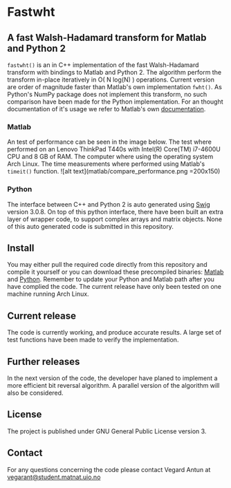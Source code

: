 # Fastwht
## A fast Walsh-Hadamard transform for Matlab and Python 2

`fastwht()` is an in C++ implementation of the fast Walsh-Hadamard transform
with bindings to Matlab and Python 2. The algorithm perform the transform
in-place iteratively in O( N log(N) ) operations. Current version
are order of magnitude faster than Matlab's own implementation `fwht()`. As 
Python's NumPy package does not implement this transform, no such comparison have 
been made for the Python implementation. For an thought documentation of it's 
usage we refer to Matlab's own [documentation](http://se.mathworks.com/help/signal/ref/fwht.html).  

### Matlab
An test of performance can be seen in the image below. The test where performed 
on an Lenovo ThinkPad T440s with Intel(R) Core(TM) i7-4600U CPU and 8 GB of RAM. The computer where 
using the operating system Arch Linux. The time measurements where performed using 
Matlab's `timeit()` function.
![alt text](matlab/compare_performance.png =200x150)

### Python
The interface between C++ and Python 2 is auto generated using
[Swig](http://www.swig.org) version 3.0.8. On top of this python interface,
there have been built an extra layer of wrapper code, to support complex arrays
and matrix objects. None of this auto generated code is submitted in this
repository. 

## Install
You may either pull the required code directly from this 
repository and compile it yourself or you can download these precompiled binaries: 
[Matlab](http://folk.uio.no/vegarant/fastwht_matlab.zip) and 
[Python](http://folk.uio.no/vegarant/fastwht_python.zip).
Remember to update your Python and Matlab path after you have complied the
code. The current release have only been tested on one machine running Arch
Linux.

## Current release

The code is currently working, and produce accurate results. A large set of test 
functions have been made to verify the implementation. 

## Further releases

In the next version of the code, the developer have planed to implement a more
efficient bit reversal algorithm. A parallel version of the algorithm will also
be considered.

## License
The project is published under GNU General Public License version 3.

## Contact 
For any questions concerning the code please contact Vegard Antun at
vegarant@student.matnat.uio.no
